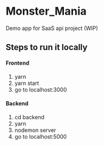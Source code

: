 # Monster_Mania

Demo app for SaaS api project (WIP)

## Steps to run it locally

#### Frontend

1. yarn 
2. yarn start
3. go to localhost:3000

#### Backend

1. cd backend
2. yarn
3. nodemon server
4. go to localhost:5000
